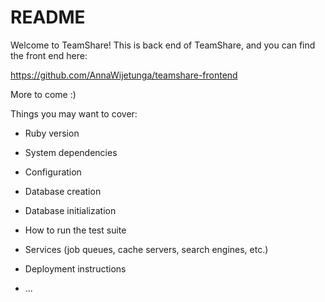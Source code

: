 # README

Welcome to TeamShare! This is back end of TeamShare, and you can find the front end here:

https://github.com/AnnaWijetunga/teamshare-frontend

More to come :)

Things you may want to cover:

* Ruby version

* System dependencies

* Configuration

* Database creation

* Database initialization

* How to run the test suite

* Services (job queues, cache servers, search engines, etc.)

* Deployment instructions

* ...
